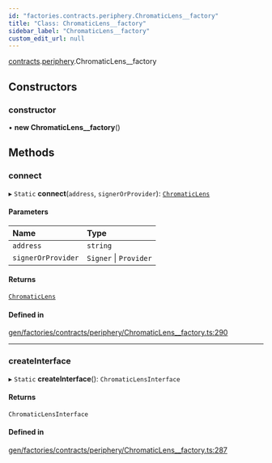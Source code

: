 ```yaml
---
id: "factories.contracts.periphery.ChromaticLens__factory"
title: "Class: ChromaticLens__factory"
sidebar_label: "ChromaticLens__factory"
custom_edit_url: null
---
```


[contracts](../namespaces/factories.contracts.md).[periphery](../namespaces/factories.contracts.periphery.md).ChromaticLens__factory

## Constructors

### constructor

• **new ChromaticLens__factory**()

## Methods

### connect

▸ `Static` **connect**(`address`, `signerOrProvider`): [`ChromaticLens`](../interfaces/contracts.periphery.ChromaticLens-1.md)

#### Parameters

| Name | Type |
| :------ | :------ |
| `address` | `string` |
| `signerOrProvider` | `Signer` \| `Provider` |

#### Returns

[`ChromaticLens`](../interfaces/contracts.periphery.ChromaticLens-1.md)

#### Defined in

[gen/factories/contracts/periphery/ChromaticLens__factory.ts:290](https://github.com/chromatic-protocol/sdk/blob/f81a674/src/gen/factories/contracts/periphery/ChromaticLens__factory.ts#L290)

___

### createInterface

▸ `Static` **createInterface**(): `ChromaticLensInterface`

#### Returns

`ChromaticLensInterface`

#### Defined in

[gen/factories/contracts/periphery/ChromaticLens__factory.ts:287](https://github.com/chromatic-protocol/sdk/blob/f81a674/src/gen/factories/contracts/periphery/ChromaticLens__factory.ts#L287)
